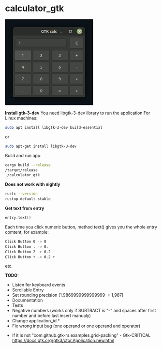 # calculator_gtk

![calculator_gtk](https://github.com/antonovmike/calculator_gtk/blob/main/calculator_gtk.gif)

**Install gtk-3-dev**
You need  libgtk-3-dev library to run the application
For Linux machines:
```bash
sudo apt install libgtk-3-dev build-essential
```
or
```bash
sudo apt-get install libgtk-3-dev
```

Build and run app:
```bash
cargo build --release
/target/release
./calculator_gtk
```

**Does not work with nightly**
```bash
rustc --version
rustup default stable
```

**Get text from entry**
```rust
entry.text()
```
Each time you click numeric button, method text() gives you the whole entry comtent, for example:
```bash
Click Button 0 -> 0
Click Button . -> 0.
Click Button 2 -> 0.2
Click Button + -> 0.2 +
```
etc.

**TODO:**

- Listen for keyboard events
- Scrollable Entry
- Set rounding precision (1.9869999999999999 -> 1,987)
- Documentation
- Tests
- Negative numbers (works only if SUBTRACT is "-" and spaces after first number and before last insert manualy)
- Change application_id *
- Fix wrong input bug (one operand or one operand and operator)

* If it is not "com.github.gtk-rs.examples.grid-packing" - Gtk-CRITICAL
https://docs.gtk.org/gtk3/ctor.Application.new.html